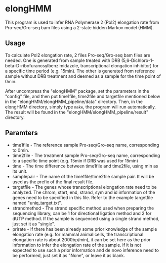 # elongHMM

This program is used to infer RNA Polymerase 2 (Pol2) elongation rate from Pro-seq/Gro-seq bam files using a 2-state hidden Markov model (HMM).

## Usage

To calculate Pol2 elongation rate, 2 files Pro-seq/Gro-seq bam files are needed. One is generated from sample treated with DRB (5,6-Dichloro-1-beta-D-ribofuranosylbenzimidazole, transcriptional elongation inhibitor) for a specific time period (e.g. 15min). The other is generated from reference sample without DRB treatment and deemed as a sample for the time point of 0min.

After uncompress the "elongHMM" package, set the parameters in the "config" file, and then put time1file, time2file and targetfile mentioned below in the "elongHMM/elongHMM_pipeline/data" directory. Then, in the elongHMM directory, simply type `make`, the program will run automatically. The result will be found in the "elongHMM/elongHMM_pipeline/result" directory.

## Paramters

* time1file - The reference sample Pro-seq/Gro-seq name, corresponding to 0min.
* time2file - The treatment sample Pro-seq/Gro-seq name, corresponding to a specific time point (e.g. 15min if DRB was used for 15min)
* time - The time difference between time1file and time2file, using min as its unit.
* samplepair - The name of the time1file/time2file sample pair. It will be used as the prefix of the final result file.
* targetfile - The genes whose transcriptional elongation rate need to be analyzed. The chrom, start, end, strand, sym and id information of the genes need to be specified in this file. Refer to the example targetfile named "uniq_target.txt".
* strandmethod - The strand specific method used when preparing the sequencing library, can be 1 for directional ligation method and 2 for dUTP method. If the sample is sequenced using a single strand method, just set it as "single".
* prirate - If there has been already some prior knowledge of the sample elongation rate (e.g. for mammal animal cells, the transcriptional elongation rate is about 2000bp/min), it can be set here as the prior information to infer the elongation rate of the sample. If it is not expected to use such a prior information and de novo inference need to be performed, just set it as "None", or leave it as blank.
